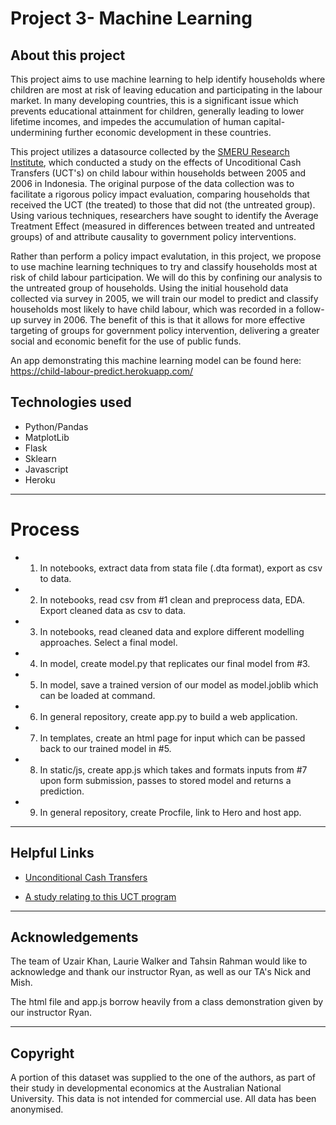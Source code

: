 # Project 3- Machine Learning

## About this project

This project aims to use machine learning to help identify households where children are most at risk of leaving education and participating in the labour market. In many developing countries, this is a significant issue which prevents educational attainment for children, generally leading to lower lifetime incomes, and impedes the accumulation of human capital- undermining further economic development in these countries.

This project utilizes a datasource collected by the [SMERU Research Institute](https://smeru.or.id/en/about), which conducted a study on the effects of Uncoditional Cash Transfers (UCT's) on child labour within households between 2005 and 2006 in Indonesia. The original purpose of the data collection was to facilitate a rigorous policy impact evaluation, comparing households that received the UCT (the treated) to those that did not (the untreated group). Using various techniques, researchers have sought to identify the Average Treatment Effect (measured in differences between treated and untreated groups) of and attribute causality to government policy interventions.

Rather than perform a policy impact evalutation, in this project, we propose to use machine learning techniques to try and classify households most at risk of child labour participation. We will do this by confining our analysis to the untreated group of households. Using the initial household data collected via survey in 2005, we will train our model to predict and classify households most likely to have child labour, which was recorded in a follow-up survey in 2006. The benefit of this is that it allows for more effective targeting of groups for government policy intervention, delivering a greater social and economic benefit for the use of public funds.

An app demonstrating this machine learning model can be found here: https://child-labour-predict.herokuapp.com/


## Technologies used
* Python/Pandas
* MatplotLib
* Flask
* Sklearn
* Javascript
* Heroku

- - -

# Process
* 1. In notebooks, extract data from stata file (.dta format), export as csv to data.
* 2. In notebooks, read csv from #1 clean and preprocess data, EDA. Export cleaned data as csv to data.
* 3. In notebooks, read cleaned data and explore different modelling approaches. Select a final model.
* 4. In model, create model.py that replicates our final model from #3.
* 5. In model, save a trained version of our model as model.joblib which can be loaded at command.
* 6. In general repository, create app.py to build a web application.
* 7. In templates, create an html page for input which can be passed back to our trained model in #5.
* 8. In static/js, create app.js which takes and formats inputs from #7 upon form submission, passes to stored model and returns a prediction.
* 9. In general repository, create Procfile, link to Hero and host app.



- - -

## Helpful Links

* [Unconditional Cash Transfers](https://en.wikipedia.org/wiki/Unconditional_cash_transfer)

* [A study relating to this UCT program](https://www.business.uwa.edu.au/__data/assets/pdf_file/0004/2053084/Bazzi,-Sumarto,-Suryahadi-3ie-Report-March-2012.pdf)

- - -
## Acknowledgements
The team of Uzair Khan, Laurie Walker and Tahsin Rahman would like to acknowledge and thank our instructor Ryan, as well as our TA's Nick and Mish.

The html file and app.js borrow heavily from a class demonstration given by our instructor Ryan.

- - -
## Copyright
A portion of this dataset was supplied to the one of the authors, as part of their study in developmental economics at the Australian National University. 
This data is not intended for commercial use. All data has been anonymised.
